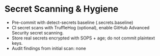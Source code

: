 # Secret Scanning & Hygiene
- Pre-commit with detect-secrets baseline (.secrets.baseline)
- CI secret scans with TruffleHog (optional), enable GitHub Advanced Security secret scanning.
- Store real secrets encrypted with SOPS + age; do not commit plaintext keys.
- Audit findings from initial scan: none
